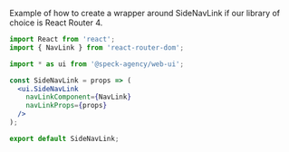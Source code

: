 Example of how to create a wrapper around SideNavLink if our library of choice is React Router 4.

```jsx static
import React from 'react';
import { NavLink } from 'react-router-dom';

import * as ui from '@speck-agency/web-ui';

const SideNavLink = props => (
  <ui.SideNavLink
    navLinkComponent={NavLink}
    navLinkProps={props}
  />
);

export default SideNavLink;
```